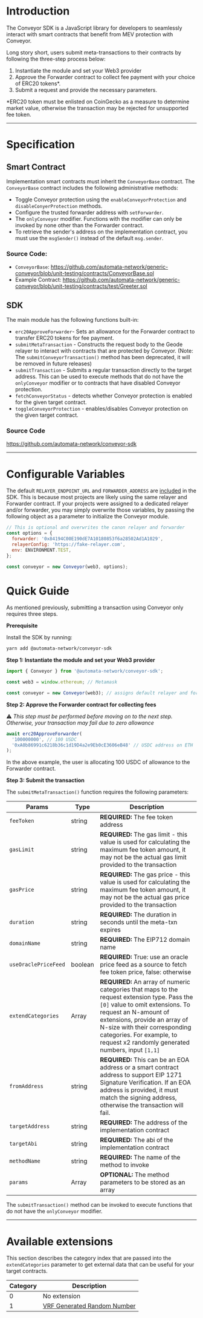 # Introduction

The Conveyor SDK is a JavaScript library for developers to seamlessly interact with smart contracts that benefit from MEV protection with Conveyor.

Long story short, users submit meta-transactions to their contracts by following the three-step process below:

1. Instantiate the module and set your Web3 provider
2. Approve the Forwarder contract to collect fee payment with your choice of ERC20 tokens\*.
3. Submit a request and provide the necessary parameters.

\*ERC20 token must be enlisted on CoinGecko as a measure to determine market value, otherwise the transaction may be rejected for unsupported fee token.

---

# Specification

## Smart Contract

Implementation smart contracts must inherit the `ConveyorBase` contract. The `ConveyorBase` contract includes the following administrative methods:

- Toggle Conveyor protection using the `enableConveyorProtection` and `disableConyerProtection` methods.
- Configure the trusted forwarder address with `setForwarder`.
- The `onlyConveyor` modifier. Functions with the modifier can only be invoked by none other than the Forwarder contract.
- To retrieve the sender's address on the implementation contract, you must use the `msgSender()` instead of the default `msg.sender`.

### Source Code:

- `ConveyorBase`: https://github.com/automata-network/generic-conveyor/blob/unit-testing/contracts/ConveyorBase.sol
- Example Contract: https://github.com/automata-network/generic-conveyor/blob/unit-testing/contracts/test/Greeter.sol

## SDK

The main module has the following functions built-in:

- `erc20ApproveForwarder`- Sets an allowance for the Forwarder contract to transfer ERC20 tokens for fee payment.
- `submitMetaTransaction` - Constructs the request body to the Geode relayer to interact with contracts that are protected by Conveyor. (Note: The `submitConveyorTransaction()` method has been deprecated, it will be removed in future releases)
- `submitTransaction` - Submits a regular transaction directly to the target address. This can be used to execute methods that do not have the `onlyConveyor` modifier or to contracts that have disabled Conveyor protection.
- `fetchConveyorStatus` - detects whether Conveyor protection is enabled for the given target contract.
- `toggleConveyorProtection` - enables/disables Conveyor protection on the given target contract.

### Source Code

https://github.com/automata-network/conveyor-sdk

---

# Configurable Variables

The default `RELAYER_ENDPOINT_URL` and `FORWARDER_ADDRESS` are [included](./src/lib//constants.ts) in the SDK. This is because most projects are likely using the same relayer and Forwarder contract. If your projects were assigned to a dedicated relayer and/or forwarder, you may simply overwrite those variables, by passing the following object as a parameter to initialize the Conveyor module.

```javascript
// This is optional and overwrites the canon relayer and forwarder
const options = {
  forwarder: '0x84194C00E190dE7A10180853f6a28502Ad1A1029',
  relayerConfig: 'https://fake-relayer.com',
  env: ENVIRONMENT.TEST,
};

const conveyor = new Conveyor(web3, options);
```

# Quick Guide

As mentioned previously, submitting a transaction using Conveyor only requires three steps.

**Prerequisite**

Install the SDK by running:

```bash
yarn add @automata-network/conveyor-sdk
```

**Step 1: Instantiate the module and set your Web3 provider**

```javascript
import { Conveyor } from '@automata-network/conveyor-sdk';

const web3 = window.ethereum; // Metamask

const conveyor = new Conveyor(web3); // assigns default relayer and forwarder depending on chain id and the environment
```

**Step 2: Approve the Forwarder contract for collecting fees**

:warning: _This step must be performed before moving on to the next step. Otherwise, your transaction may fail due to zero allowance_

```javascript
await erc20ApproveForwarder(
  '100000000', // 100 USDC
  '0xA0b86991c6218b36c1d19D4a2e9Eb0cE3606eB48' // USDC address on ETH
);
```

In the above example, the user is allocating 100 USDC of allowance to the Forwarder contract.

**Step 3: Submit the transaction**

The `submitMetaTransaction()` function requires the following parameters:

| Params               | Type          | Description                                                                                                                                                                                                                                                                                               |
| -------------------- | ------------- | --------------------------------------------------------------------------------------------------------------------------------------------------------------------------------------------------------------------------------------------------------------------------------------------------------- |
| `feeToken`           | string        | **REQUIRED:** The fee token address                                                                                                                                                                                                                                                                       |
| `gasLimit`           | string        | **REQUIRED:** The gas limit - this value is used for calculating the maximum fee token amount, it may not be the actual gas limit provided to the transaction                                                                                                                                             |
| `gasPrice`           | string        | **REQUIRED:** The gas price - this value is used for calculating the maximum fee token amount, it may not be the actual gas price provided to the transaction                                                                                                                                             |
| `duration`           | string        | **REQUIRED:** The duration in seconds until the meta-txn expires                                                                                                                                                                                                                                          |
| `domainName`         | string        | **REQUIRED:** The EIP712 domain name                                                                                                                                                                                                                                                                      |
| `useOraclePriceFeed` | boolean       | **REQUIRED:** True: use an oracle price feed as a source to fetch fee token price, false: otherwise                                                                                                                                                                                                       |
| `extendCategories`   | Array<number> | **REQUIRED:** An array of numeric categories that maps to the request extension type. Pass the `[0]` value to omit extensions. To request an N-amount of extensions, provide an array of N-size with their corresponding categories. For example, to request x2 randomly generated numbers, input `[1,1]` |
| `fromAddress`        | string        | **REQUIRED:** This can be an EOA address or a smart contract address to support EIP 1271 Signature Verification. If an EOA address is provided, it must match the signing address, otherwise the transaction will fail.                                                                                   |
| `targetAddress`      | string        | **REQUIRED:** The address of the implementation contract                                                                                                                                                                                                                                                  |
| `targetAbi`          | string        | **REQUIRED:** The abi of the implementation contract                                                                                                                                                                                                                                                      |
| `methodName`         | string        | **REQUIRED:** The name of the method to invoke                                                                                                                                                                                                                                                            |
| `params`             | Array<any>    | **OPTIONAL:** The method parameters to be stored as an array                                                                                                                                                                                                                                              |

The `submitTransaction()` method can be invoked to execute functions that do not have the `onlyConveyor` modifier.

---

# Available extensions

This section describes the category index that are passed into the `extendCategories` parameter to get external data that can be useful for your target contracts.

| Category | Description                                                                |
| -------- | -------------------------------------------------------------------------- |
| 0        | No extension                                                               |
| 1        | [VRF Generated Random Number](https://docs.chain.link/docs/chainlink-vrf/) |
